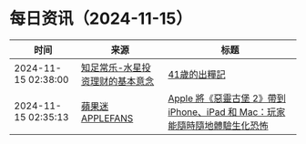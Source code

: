 ﻿# 每日资讯（2024-11-15）

|时间|来源|标题|
|---|---|---|
|2024-11-15 02:38:00|[知足常乐-水星投资理财的基本意念](http://mercurychong.blogspot.com/feeds/posts/default)|[41歲的出糧記](http://mercurychong.blogspot.com/2024/11/41.html)|
|2024-11-15 02:35:13|[蘋果迷 APPLEFANS](https://applefans.today/feed/)|[Apple 將《惡靈古堡 2》帶到 iPhone、iPad 和 Mac：玩家能隨時隨地體驗生化恐怖](https://applefans.today/2024-11-resident-evil-2-launch-december/)|

